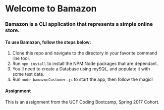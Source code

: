 # Welcome to Bamazon

### Bamazon is a CLI application that represents a simple online store.

#### To use Bamazon, follow the steps below:

1. Clone this repo and navigate to the directory in your favorite command line tool.
2. Run `npm install` to install the NPM Node packages that are dependant.
3. You'll need to create a Database using mySQL, and populate it with some test data.
4. Run `node bamazonCustomer.js` to start the app, then follow the magic!

#### Assignment
This is an assignment from the UCF Coding Bootcamp, Spring 2017 Cohort.

